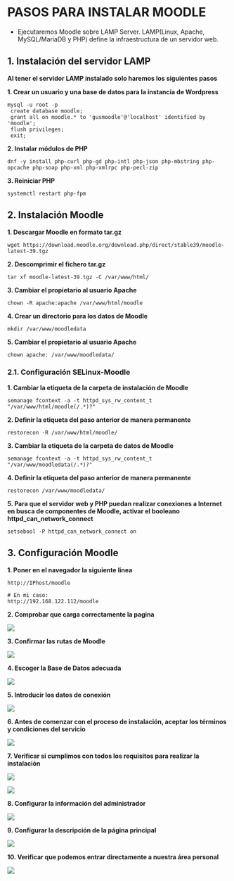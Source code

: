 # PASOS PARA INSTALAR MOODLE

- Ejecutaremos Moodle sobre LAMP Server. LAMP(Linux, Apache, MySQL/MariaDB y PHP) define la infraestructura de un servidor web.

## 1. Instalación del servidor LAMP

**Al tener el servidor LAMP instalado solo haremos los siguientes pasos**

**1. Crear un usuario y una base de datos para la instancia de Wordpress**

```
mysql -u root -p
 create database moodle;
 grant all on moodle.* to 'gusmoodle'@'localhost' identified by 'moodle';
 flush privileges;
 exit;
```

**2. Instalar módulos de PHP**

```
dnf -y install php-curl php-gd php-intl php-json php-mbstring php-opcache php-soap php-xml php-xmlrpc php-pecl-zip
```

**3. Reiniciar PHP**

```
systemctl restart php-fpm
```

## 2. Instalación Moodle

**1. Descargar Moodle en formato tar.gz**

```
wget https://download.moodle.org/download.php/direct/stable39/moodle-latest-39.tgz
```

**2. Descomprimir el fichero tar.gz**

```
tar xf moodle-latest-39.tgz -C /var/www/html/
```

**3. Cambiar el propietario al usuario Apache**

```
chown -R apache:apache /var/www/html/moodle
```

**4. Crear un directorio para los datos de Moodle**

```
mkdir /var/www/moodledata
```

**5. Cambiar el propietario al usuario Apache**

```
chown apache: /var/www/moodledata/
```

### 2.1. Configuración SELinux-Moodle

**1. Cambiar la etiqueta de la carpeta de instalación de Moodle**

```
semanage fcontext -a -t httpd_sys_rw_content_t "/var/www/html/moodle(/.*)?"
```

**2. Definir la etiqueta del paso anterior de manera permanente**

```
restorecon -R /var/www/html/moodle/
```

**3. Cambiar la etiqueta de la carpeta de datos de Moodle**

```
semanage fcontext -a -t httpd_sys_rw_content_t "/var/www/moodledata(/.*)?"
```

**4. Definir la etiqueta del paso anterior de manera permanente**

```
restorecon /var/www/moodledata/
```

**5. Para que el servidor web y PHP puedan realizar conexiones a Internet en busca de componentes de Moodle, activar el booleano httpd_can_network_connect**

```
setsebool -P httpd_can_network_connect on
```

## 3. Configuración Moodle

**1. Poner en el navegador la siguiente linea**

```
http://IPhost/moodle

# En mi caso:
http://192.168.122.112/moodle
```

**2. Comprobar que carga correctamente la pagina**

![](../../img/moodle/moodle.png)

**3. Confirmar las rutas de Moodle**

![](../../img/moodle/rutas.png)

**4. Escoger la Base de Datos adecuada**

![](../../img/moodle/base_de_datos.png)

**5. Introducir los datos de conexión**

![](../../img/moodle/ajuste_bd.png)

**6. Antes de comenzar con el proceso de instalación, aceptar los términos y condiciones del servicio**

![](../../img/moodle/terminos.png)

**7. Verificar si cumplimos con todos los requisitos para realizar la instalación**

![](../../img/moodle/requisitos.png)

![](../../img/moodle/requisitos2.png)

**8. Configurar la información del administrador**

![](../../img/moodle/info_general.png)

**9. Configurar la descripción de la página principal**

![](../../img/moodle/descripcion.png)

**10. Verificar que podemos entrar directamente a nuestra área personal**

![](../../img/moodle/area_personal.png)
















